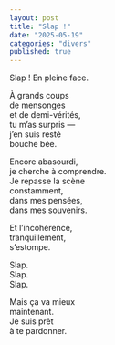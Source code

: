```yaml
---
layout: post
title: "Slap !"
date: "2025-05-19"
categories: "divers"
published: true
---
```


Slap ! En pleine face.  

À grands coups  
de mensonges  
et de demi-vérités,  
tu m’as surpris —  
j’en suis resté  
bouche bée.  

Encore abasourdi,  
je cherche à comprendre.  
Je repasse la scène  
constamment,  
dans mes pensées,  
dans mes souvenirs.  

Et l’incohérence,  
tranquillement,  
s’estompe.  

Slap.  
Slap.  
Slap.  

Mais ça va mieux  
maintenant.  
Je suis prêt  
à te pardonner.  
